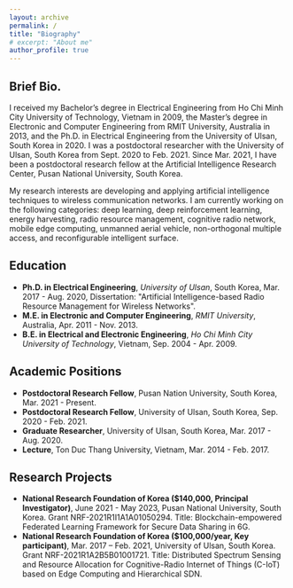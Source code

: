 ```yaml
---
layout: archive
permalink: /
title: "Biography"
# excerpt: "About me"
author_profile: true
---
```


## Brief Bio.

I received my Bachelor’s degree in Electrical Engineering from Ho Chi Minh City University of Technology, Vietnam in 2009, the Master’s degree in Electronic and Computer Engineering from RMIT University, Australia in 2013, and the Ph.D. in Electrical Engineering from the University of Ulsan, South Korea in 2020. I was a postdoctoral researcher with the University of Ulsan, South Korea from Sept. 2020 to Feb. 2021. Since Mar. 2021, I have been a postdoctoral research fellow at the Artificial Intelligence Research Center, Pusan National University, South Korea.

My research interests are developing and applying artificial intelligence techniques to wireless communication networks. I am currently working on the following categories: deep learning, deep reinforcement learning, energy harvesting, radio resource management, cognitive radio network, mobile edge computing, unmanned aerial vehicle, non-orthogonal multiple access, and reconfigurable intelligent surface.



## Education

- **Ph.D. in Electrical Engineering**, _University of Ulsan_, South Korea, Mar. 2017 - Aug. 2020, Dissertation: "Artificial Intelligence-based Radio Resource Management for Wireless Networks".
- **M.E. in Electronic and Computer Engineering**, _RMIT University_, Australia, Apr. 2011 - Nov. 2013.
- **B.E. in Electrical and Electronic Engineering**, _Ho Chi Minh City University of Technology_, Vietnam, Sep. 2004 - Apr. 2009.


## Academic Positions

- **Postdoctoral Research Fellow**, Pusan Nation University, South Korea, Mar. 2021 - Present.
- **Postdoctoral Research Fellow**, University of Ulsan, South Korea, Sep. 2020 - Feb. 2021.
- **Graduate Researcher**, University of Ulsan, South Korea, Mar. 2017 - Aug. 2020.
- **Lecture**, Ton Duc Thang University, Vietnam, Mar. 2014 - Feb. 2017.


## Research Projects

- **National Research Foundation of Korea ($140,000, Principal Investigator)**, June 2021 - May 2023, Pusan National University, South Korea. Grant NRF-2021R1I1A1A01050294. Title: Blockchain-empowered Federated Learning Framework for Secure Data Sharing in 6G.
- **National Research Foundation of Korea ($100,000/year, Key participant)**, Mar. 2017 – Feb. 2021, University of Ulsan, South Korea. Grant NRF-2021R1A2B5B01001721. Title: Distributed Spectrum Sensing and Resource Allocation for Cognitive-Radio Internet of Things (C-IoT) based on Edge Computing and Hierarchical SDN.